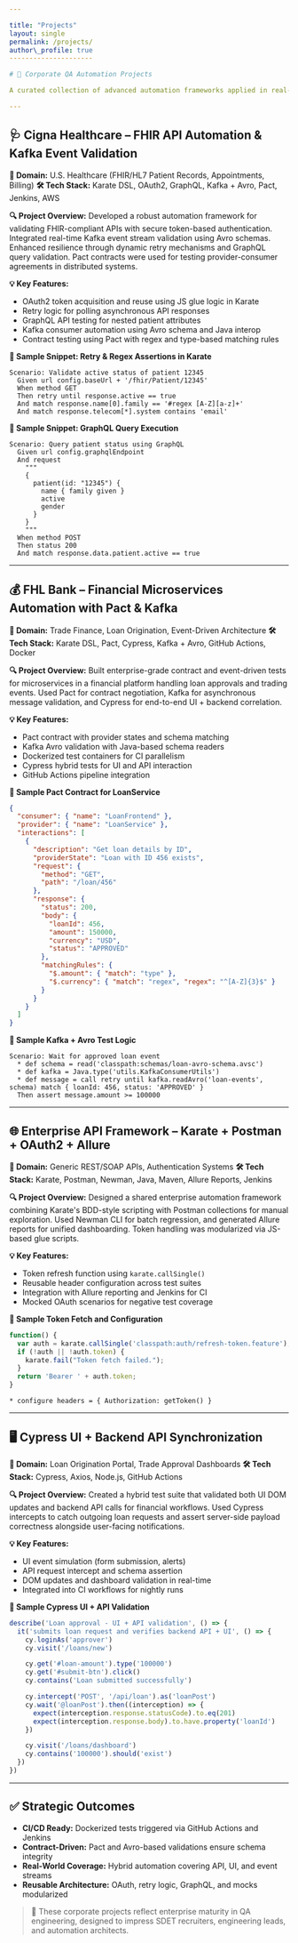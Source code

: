 ```yaml
---

title: "Projects"
layout: single
permalink: /projects/
author\_profile: true
---------------------

# 🚀 Corporate QA Automation Projects

A curated collection of advanced automation frameworks applied in real-world corporate settings. These projects demonstrate full-stack QA strategy across healthcare, fintech, and microservices domains, with CI/CD pipelines, mocking, contract testing, and hybrid validations using modern tools.

---
```


## 🩺 Cigna Healthcare – FHIR API Automation & Kafka Event Validation

**📍 Domain:** U.S. Healthcare (FHIR/HL7 Patient Records, Appointments, Billing)
**🛠 Tech Stack:** Karate DSL, OAuth2, GraphQL, Kafka + Avro, Pact, Jenkins, AWS

**🔍 Project Overview:**
Developed a robust automation framework for validating FHIR-compliant APIs with secure token-based authentication. Integrated real-time Kafka event stream validation using Avro schemas. Enhanced resilience through dynamic retry mechanisms and GraphQL query validation. Pact contracts were used for testing provider-consumer agreements in distributed systems.

**💡 Key Features:**

* OAuth2 token acquisition and reuse using JS glue logic in Karate
* Retry logic for polling asynchronous API responses
* GraphQL API testing for nested patient attributes
* Kafka consumer automation using Avro schema and Java interop
* Contract testing using Pact with regex and type-based matching rules

**🧪 Sample Snippet: Retry & Regex Assertions in Karate**

```gherkin
Scenario: Validate active status of patient 12345
  Given url config.baseUrl + '/fhir/Patient/12345'
  When method GET
  Then retry until response.active == true
  And match response.name[0].family == '#regex [A-Z][a-z]+'
  And match response.telecom[*].system contains 'email'
```

**🧪 Sample Snippet: GraphQL Query Execution**

```gherkin
Scenario: Query patient status using GraphQL
  Given url config.graphqlEndpoint
  And request
    """
    {
      patient(id: "12345") {
        name { family given }
        active
        gender
      }
    }
    """
  When method POST
  Then status 200
  And match response.data.patient.active == true
```

---

## 💰 FHL Bank – Financial Microservices Automation with Pact & Kafka

**📍 Domain:** Trade Finance, Loan Origination, Event-Driven Architecture
**🛠 Tech Stack:** Karate DSL, Pact, Cypress, Kafka + Avro, GitHub Actions, Docker

**🔍 Project Overview:**
Built enterprise-grade contract and event-driven tests for microservices in a financial platform handling loan approvals and trading events. Used Pact for contract negotiation, Kafka for asynchronous message validation, and Cypress for end-to-end UI + backend correlation.

**💡 Key Features:**

* Pact contract with provider states and schema matching
* Kafka Avro validation with Java-based schema readers
* Dockerized test containers for CI parallelism
* Cypress hybrid tests for UI and API interaction
* GitHub Actions pipeline integration

**🧪 Sample Pact Contract for LoanService**

```json
{
  "consumer": { "name": "LoanFrontend" },
  "provider": { "name": "LoanService" },
  "interactions": [
    {
      "description": "Get loan details by ID",
      "providerState": "Loan with ID 456 exists",
      "request": {
        "method": "GET",
        "path": "/loan/456"
      },
      "response": {
        "status": 200,
        "body": {
          "loanId": 456,
          "amount": 150000,
          "currency": "USD",
          "status": "APPROVED"
        },
        "matchingRules": {
          "$.amount": { "match": "type" },
          "$.currency": { "match": "regex", "regex": "^[A-Z]{3}$" }
        }
      }
    }
  ]
}
```

**🧪 Sample Kafka + Avro Test Logic**

```gherkin
Scenario: Wait for approved loan event
  * def schema = read('classpath:schemas/loan-avro-schema.avsc')
  * def kafka = Java.type('utils.KafkaConsumerUtils')
  * def message = call retry until kafka.readAvro('loan-events', schema) match { loanId: 456, status: 'APPROVED' }
  Then assert message.amount >= 100000
```

---

## 🌐 Enterprise API Framework – Karate + Postman + OAuth2 + Allure

**📍 Domain:** Generic REST/SOAP APIs, Authentication Systems
**🛠 Tech Stack:** Karate, Postman, Newman, Java, Maven, Allure Reports, Jenkins

**🔍 Project Overview:**
Designed a shared enterprise automation framework combining Karate's BDD-style scripting with Postman collections for manual exploration. Used Newman CLI for batch regression, and generated Allure reports for unified dashboarding. Token handling was modularized via JS-based glue scripts.

**💡 Key Features:**

* Token refresh function using `karate.callSingle()`
* Reusable header configuration across test suites
* Integration with Allure reporting and Jenkins for CI
* Mocked OAuth scenarios for negative test coverage

**🧪 Sample Token Fetch and Configuration**

```js
function() {
  var auth = karate.callSingle('classpath:auth/refresh-token.feature');
  if (!auth || !auth.token) {
    karate.fail("Token fetch failed.");
  }
  return 'Bearer ' + auth.token;
}
```

```gherkin
* configure headers = { Authorization: getToken() }
```

---

## 🖥️ Cypress UI + Backend API Synchronization

**📍 Domain:** Loan Origination Portal, Trade Approval Dashboards
**🛠 Tech Stack:** Cypress, Axios, Node.js, GitHub Actions

**🔍 Project Overview:**
Created a hybrid test suite that validated both UI DOM updates and backend API calls for financial workflows. Used Cypress intercepts to catch outgoing loan requests and assert server-side payload correctness alongside user-facing notifications.

**💡 Key Features:**

* UI event simulation (form submission, alerts)
* API request intercept and schema assertion
* DOM updates and dashboard validation in real-time
* Integrated into CI workflows for nightly runs

**🧪 Sample Cypress UI + API Validation**

```js
describe('Loan approval - UI + API validation', () => {
  it('submits loan request and verifies backend API + UI', () => {
    cy.loginAs('approver')
    cy.visit('/loans/new')

    cy.get('#loan-amount').type('100000')
    cy.get('#submit-btn').click()
    cy.contains('Loan submitted successfully')

    cy.intercept('POST', '/api/loan').as('loanPost')
    cy.wait('@loanPost').then((interception) => {
      expect(interception.response.statusCode).to.eq(201)
      expect(interception.response.body).to.have.property('loanId')
    })

    cy.visit('/loans/dashboard')
    cy.contains('100000').should('exist')
  })
})
```

---

## ✅ Strategic Outcomes

* **CI/CD Ready:** Dockerized tests triggered via GitHub Actions and Jenkins
* **Contract-Driven:** Pact and Avro-based validations ensure schema integrity
* **Real-World Coverage:** Hybrid automation covering API, UI, and event streams
* **Reusable Architecture:** OAuth, retry logic, GraphQL, and mocks modularized

> 🧠 These corporate projects reflect enterprise maturity in QA engineering, designed to impress SDET recruiters, engineering leads, and automation architects.
